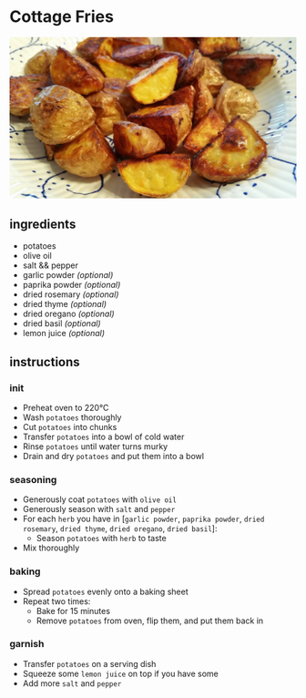 # Cottage Fries

![Photo](cottage-fries.jpg)

## ingredients

- potatoes
- olive oil
- salt && pepper
- garlic powder *(optional)*
- paprika powder *(optional)*
- dried rosemary *(optional)*
- dried thyme *(optional)*
- dried oregano *(optional)*
- dried basil *(optional)*
- lemon juice *(optional)*

## instructions

### init

- Preheat oven to 220°C
- Wash `potatoes` thoroughly
- Cut `potatoes` into chunks 
- Transfer `potatoes` into a bowl of cold water
- Rinse `potatoes` until water turns murky
- Drain and dry `potatoes` and put them into a bowl

### seasoning

- Generously coat `potatoes` with `olive oil`
- Generously season with `salt` and `pepper`
- For each `herb` you have in [`garlic powder`, `paprika powder`, `dried rosemary`, `dried thyme`, `dried oregano`, `dried basil`]:
  - Season `potatoes` with `herb` to taste
- Mix thoroughly

### baking

- Spread `potatoes` evenly onto a baking sheet
- Repeat two times:
  - Bake for 15 minutes
  - Remove `potatoes` from oven, flip them, and put them back in

### garnish

- Transfer `potatoes` on a serving dish
- Squeeze some `lemon juice` on top if you have some
- Add more `salt` and `pepper`